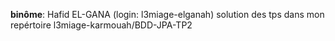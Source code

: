 **binôme**: Hafid EL-GANA (login: l3miage-elganah)
solution des tps dans mon repértoire l3miage-karmouah/BDD-JPA-TP2
